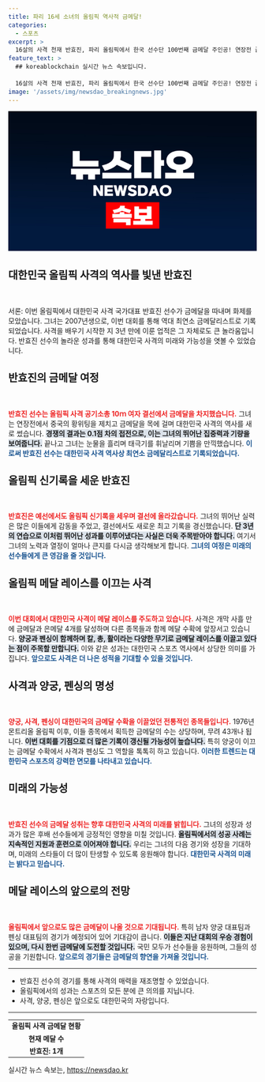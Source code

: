 ```yaml
---
title: 파리 16세 소녀의 올림픽 역사적 금메달!
categories:
  - 스포츠
excerpt: >
  16살의 사격 천재 반효진, 파리 올림픽에서 한국 선수단 100번째 금메달 주인공! 연장전 끝에 중국 선수 꺾고 최연소 금메달리스트에 등극, 새로운 역사를 쓰다!
feature_text: >
  ## koreablockchain 실시간 뉴스 속보입니다.

  16살의 사격 천재 반효진, 파리 올림픽에서 한국 선수단 100번째 금메달 주인공! 연장전 끝에 중국 선수 꺾고 최연소 금메달리스트에 등극, 새로운 역사를 쓰다!
image: '/assets/img/newsdao_breakingnews.jpg'
---
```


<p><img src="/assets/img/newsdao_breakingnews.jpg" alt="koreablockchain 속보" /></p>

<h2 data-ke-size="size26">대한민국 올림픽 사격의 역사를 빛낸 반효진</h2>

<p data-ke-size="size16">&nbsp;</p>

<p>서론: 
이번 올림픽에서 대한민국 사격 국가대표 반효진 선수가 금메달을 따내며 화제를 모았습니다. 그녀는 2007년생으로, 이번 대회를 통해 역대 최연소 금메달리스트로 기록되었습니다. 사격을 배우기 시작한 지 3년 만에 이룬 업적은 그 자체로도 큰 놀라움입니다. 반효진 선수의 놀라운 성과를 통해 대한민국 사격의 미래와 가능성을 엿볼 수 있었습니다.</p>

<h2 data-ke-size="size26">반효진의 금메달 여정</h2>

<p data-ke-size="size16">&nbsp;</p>

<p><b><span style="color: #ee2323;">반효진 선수는 올림픽 사격 공기소총 10ｍ 여자 결선에서 금메달을 차지했습니다.</span></b> 
그녀는 연장전에서 중국의 황위팅을 제치고 금메달을 목에 걸며 대한민국 사격의 역사를 새로 썼습니다. 
<b><span style="background-color: #21538527;">경쟁의 결과는 0.1점 차의 접전으로, 이는 그녀의 뛰어난 집중력과 기량을 보여줍니다.</span></b> 
끝나고 그녀는 눈물을 흘리며 태극기를 휘날리며 기쁨을 만끽했습니다. <b><span style="color: #1a5490;">이로써 반효진 선수는 대한민국 사격 역사상 최연소 금메달리스트로 기록되었습니다.</span></b></p>

<h2 data-ke-size="size26">올림픽 신기록을 세운 반효진</h2>

<p data-ke-size="size16">&nbsp;</p>

<p><b><span style="color: #ee2323;">반효진은 예선에서도 올림픽 신기록을 세우며 결선에 올라갔습니다.</span></b> 
그녀의 뛰어난 실력은 많은 이들에게 감동을 주었고, 결선에서도 새로운 최고 기록을 경신했습니다. 
<b><span style="background-color: #21538527;">단 3년의 연습으로 이처럼 뛰어난 성과를 이루어냈다는 사실은 더욱 주목받아야 합니다.</span></b> 
여기서 그녀의 노력과 열정이 얼마나 큰지를 다시금 생각해보게 합니다. <b><span style="color: #1a5490;">그녀의 여정은 미래의 선수들에게 큰 영감을 줄 것입니다.</span></b></p>

<h2 data-ke-size="size26">올림픽 메달 레이스를 이끄는 사격</h2>

<p data-ke-size="size16">&nbsp;</p>

<p><b><span style="color: #ee2323;">이번 대회에서 대한민국 사격이 메달 레이스를 주도하고 있습니다.</span></b> 
사격은 개막 사흘 만에 금메달과 은메달 4개를 달성하며 다른 종목들과 함께 메달 수확에 앞장서고 있습니다. 
<b><span style="background-color: #21538527;">양궁과 펜싱이 함께하며 칼, 총, 활이라는 다양한 무기로 금메달 레이스를 이끌고 있다는 점이 주목할 만합니다.</span></b> 
이와 같은 성과는 대한민국 스포츠 역사에서 상당한 의미를 가집니다. <b><span style="color: #1a5490;">앞으로도 사격은 더 나은 성적을 기대할 수 있을 것입니다.</span></b></p>

<h2 data-ke-size="size26">사격과 양궁, 펜싱의 명성</h2>

<p data-ke-size="size16">&nbsp;</p>

<p><b><span style="color: #ee2323;">양궁, 사격, 펜싱이 대한민국의 금메달 수확을 이끌었던 전통적인 종목들입니다.</span></b> 
1976년 몬트리올 올림픽 이후, 이들 종목에서 획득한 금메달의 수는 상당하며, 무려 43개나 됩니다. 
<b><span style="background-color: #21538527;">이번 대회를 기점으로 더 많은 기록이 갱신될 가능성이 높습니다.</span></b> 
특히 양궁이 이끄는 금메달 수확에서 사격과 펜싱도 그 역할을 톡톡히 하고 있습니다. <b><span style="color: #1a5490;">이러한 트렌드는 대한민국 스포츠의 강력한 면모를 나타내고 있습니다.</span></b></p>

<h2 data-ke-size="size26">미래의 가능성</h2>

<p data-ke-size="size16">&nbsp;</p>

<p><b><span style="color: #ee2323;">반효진 선수의 금메달 성취는 향후 대한민국 사격의 미래를 밝힙니다.</span></b> 
그녀의 성장과 성과가 많은 후배 선수들에게 긍정적인 영향을 미칠 것입니다. 
<b><span style="background-color: #21538527;">올림픽에서의 성공 사례는 지속적인 지원과 훈련으로 이어져야 합니다.</span></b> 
우리는 그녀의 다음 경기와 성장을 기대하며, 미래의 스타들이 더 많이 탄생할 수 있도록 응원해야 합니다. <b><span style="color: #1a5490;">대한민국 사격의 미래는 밝다고 믿습니다.</span></b></p>

<h2 data-ke-size="size26">메달 레이스의 앞으로의 전망</h2>

<p data-ke-size="size16">&nbsp;</p>

<p><b><span style="color: #ee2323;">올림픽에서 앞으로도 많은 금메달이 나올 것으로 기대됩니다.</span></b> 
특히 남자 양궁 대표팀과 펜싱 대표팀의 경기가 예정되어 있어 기대감이 큽니다. 
<b><span style="background-color: #21538527;">이들은 지난 대회의 우승 경험이 있으며, 다시 한번 금메달에 도전할 것입니다.</span></b> 
국민 모두가 선수들을 응원하며, 그들의 성공을 기원합니다. <b><span style="color: #1a5490;">앞으로의 경기들은 금메달의 향연을 가져올 것입니다.</span></b></p>

<hr>

<ul>
  <li>반효진 선수의 경기를 통해 사격의 매력을 재조명할 수 있었습니다.</li>
  <li>올림픽에서의 성과는 스포츠의 모든 분에 큰 의의를 지닙니다.</li>
  <li>사격, 양궁, 펜싱은 앞으로도 대한민국의 자랑입니다.</li>
</ul>

<hr>

<table>
  <tr>
    <td style="text-align: center; height: 17px;"><b>올림픽 사격 금메달 현황</b></td>
  </tr>
  <tr>
    <td style="text-align: center; height: 17px;"><b>현재 메달 수</b></td>
  </tr>
  <tr>
    <td style="text-align: center; height: 17px;"><b>반효진: 1개</b></td>
  </tr>
</table>

<p data-ke-size="size16"></p>
실시간 뉴스 속보는, <a href="https://newsdao.kr" rel="dofollow">https://newsdao.kr</a>


